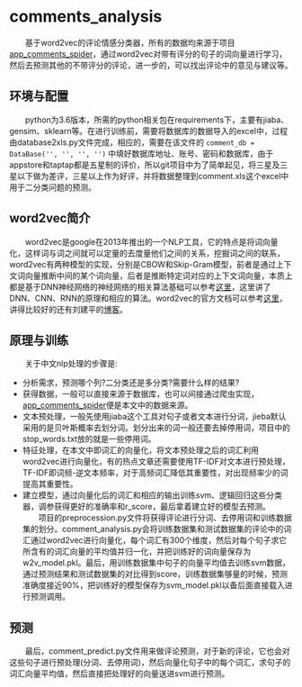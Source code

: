# comments_analysis
&emsp;&emsp;基于word2vec的评论情感分类器，所有的数据均来源于项目[app_comments_spider](https://github.com/StanleyLsx/app_comments_spider)，通过word2vec对带有评分的句子的词向量进行学习，然后去预测其他的不带评分的评论，进一步的，可以找出评论中的意见与建议等。
## 环境与配置
&emsp;&emsp;python为3.6版本，所需的python相关包在requirements下，主要有jiaba、gensim、sklearn等。在进行训练前，需要将数据库的数据导入的excel中，过程由database2xls.py文件完成，相应的，需要在该文件的
`comment_db = DataBase('', '', '', '')`
中填好数据库地址、账号、密码和数据库，由于appstore和taptap都是五星制的评价，所以git项目中为了简单起见，将三星及三星以下做为差评，三星以上作为好评，并将数据整理到comment.xls这个excel中用于二分类问题的预测。
## word2vec简介
&emsp;&emsp;word2vec是google在2013年推出的一个NLP工具，它的特点是将词向量化，这样词与词之间就可以定量的去度量他们之间的关系，挖掘词之间的联系，word2vec有两种模型的实现，分别是CBOW和Skip-Gram模型，前者是通过上下文词向量推断中间的某个词向量，后者是推断特定词对应的上下文词向量，本质上都是基于DNN神经网络的神经网络的相关算法基础可以参考[这里](https://github.com/StanleyLsx/machinelearning#3)，这里讲了DNN、CNN、RNN的原理和相应的算法。word2vec的官方文档可以参考[这里](https://radimrehurek.com/gensim/index.html)，讲得比较好的还有刘建平的[博客](https://www.cnblogs.com/pinard/p/7160330.html)。
## 原理与训练
&emsp;&emsp;关于中文nlp处理的步骤是:  
* 分析需求，预测哪个列?二分类还是多分类?需要什么样的结果?  
* 获得数据，一般可以直接来源于数据库，也可以间接通过爬虫实现，[app_comments_spider](https://github.com/StanleyLsx/app_comments_spider)便是本文中的数据来源。  
* 文本预处理，一般先使用jiaba这个工具对句子或者文本进行分词，jieba默认采用的是贝叶斯概率去划分词。划分出来的词一般还要去掉停用词，项目中的stop_words.txt放的就是一些停用词。  
* 特征处理，在本文中即词汇的向量化，将文本预处理之后的词汇利用word2vec进行向量化，有的热点文章还需要使用TF-IDF对文本进行预处理，TF-IDF即词频-逆文本频率，对于高频词汇降低其重要性，对出现频率少的词提高其重要性。  
* 建立模型，通过向量化后的词汇和相应的输出训练svm、逻辑回归这些分类器，调参获得更好的准确率和r_score，最后拿着建立好的模型去预测。  
&emsp;&emsp;项目的preprocession.py文件将获得评论进行分词、去停用词和训练数据集的划分。comment_analysis.py会将训练数据集和测试数据集的评论中的词汇通过word2vec进行向量化，每个词汇有300个维度，然后对每个句子求它所含有的词汇向量的平均值并归一化，并把训练好的词向量保存为w2v_model.pkl。最后，用训练数据集中句子的向量平均值去训练svm数据，通过预测结果和测试数据集的对比得到score，训练数据集够量的时候，预测准确度接近90%，把训练好的模型保存为svm_model.pkl以备后面直接载入进行预测调用。
## 预测
&emsp;&emsp;最后，comment_predict.py文件用来做评论预测，对于新的评论，它也会对这些句子进行预处理(分词、去停用词)，然后向量化句子中的每个词汇，求句子的词汇向量平均值，然后直接把处理好的向量送进svm进行预测。
